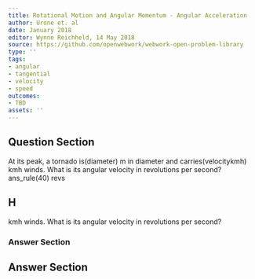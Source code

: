 ```yaml
---
title: Rotational Motion and Angular Momentum - Angular Acceleration
author: Urone et. al
date: January 2018
editor: Wynne Reichheld, 14 May 2018
source: https://github.com/openwebwork/webwork-open-problem-library
type: ''
tags:
- angular
- tangential
- velocity
- speed
outcomes:
- TBD
assets: ''
---
```


## Question Section 

At its peak, a tornado is(diameter) m in diameter and carries(velocitykmh) kmh winds. What is its angular velocity in revolutions per second?
ans_rule(40) revs

## H
kmh winds. What is its angular velocity in revolutions per second?
### Answer Section


## Answer Section

